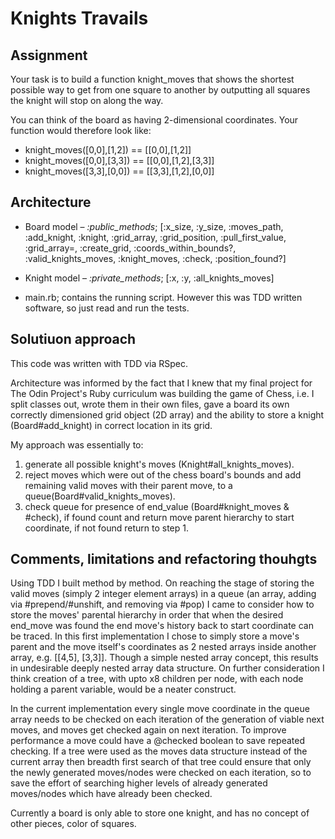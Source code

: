 # **Knights Travails**

## Assignment

Your task is to build a function knight_moves that shows the shortest possible way to get from one square to another by outputting all squares the knight will stop on along the way.

You can think of the board as having 2-dimensional coordinates. Your function would therefore look like:

- knight_moves([0,0],[1,2]) == [[0,0],[1,2]]
- knight_moves([0,0],[3,3]) == [[0,0],[1,2],[3,3]]
- knight_moves([3,3],[0,0]) == [[3,3],[1,2],[0,0]]

## Architecture

- Board model – _:public_methods_; [:x_size, :y_size, :moves_path, :add_knight, :knight, :grid_array, :grid_position, :pull_first_value, :grid_array=, :create_grid, :coords_within_bounds?, :valid_knights_moves, :knight_moves, :check, :position_found?]

- Knight model – _:private_methods_; [:x, :y, :all_knights_moves]

- main.rb; contains the running script. However this was TDD written software, so just read and run the tests.

## Solutiuon approach

This code was written with TDD via RSpec.

Architecture was informed by the fact that I knew that my final project for The Odin Project's Ruby curriculum was building the game of Chess, i.e. I split classes out, wrote them in their own files, gave a board its own correctly dimensioned grid object (2D array) and the ability to store a knight (Board#add_knight) in correct location in its grid.

My approach was essentially to:
1. generate all possible knight's moves (Knight#all_knights_moves).
2. reject moves which were out of the chess board's bounds and add remaining valid moves with their parent move, to a queue(Board#valid_knights_moves).
3. check queue for presence of end_value (Board#knight_moves & #check), if found count and return move parent hierarchy to start coordinate, if not found return to step 1.

## Comments, limitations and refactoring thouhgts

Using TDD I built method by method. On reaching the stage of storing the valid moves (simply 2 integer element arrays) in a queue (an array, adding via #prepend/#unshift, and removing via #pop) I came to consider how to store the moves' parental hierarchy in order that when the desired end_move was found the end move's history back to start coordinate can be traced. In this first implementation I chose to simply store a move's parent and the move itself's coordinates as 2 nested arrays inside another array, e.g. [[4,5], [3,3]]. Though a simple nested array concept, this results in undesirable deeply nested array data structure. On further consideration I think creation of a tree, with upto x8 children per node, with each node holding a parent variable, would be a neater construct.

In the current implementation every single move coordinate in the queue array needs to be checked on each iteration of the generation of viable next moves, and moves get checked again on next iteration. To improve performance a move could have a @checked boolean to save repeated checking. If a tree were used as the moves data structure instead of the current array then breadth first search of that tree could ensure that only the newly generated moves/nodes were checked on each iteration, so to save the effort of searching higher levels of already generated moves/nodes which have already been checked.

Currently a board is only able to store one knight, and has no concept of other pieces, color of squares.